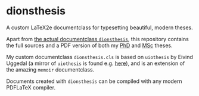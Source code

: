 # dionsthesis
A custom LaTeX2e documentclass for typesetting beautiful, modern theses.

Apart from [the actual documentclass `dionsthesis`](https://github.com/dionhaefner/dionsthesis/blob/master/dionsthesis.cls), this repository contains the full sources and a PDF version of both my [PhD](https://github.com/dionhaefner/dionsthesis/blob/master/phd-thesis) and [MSc](https://github.com/dionhaefner/dionsthesis/blob/master/msc-thesis) theses.

My custom documentclass `dionsthesis.cls` is based on `uiothesis` by Eivind Uggedal (a mirror of `uiothesis` is found e.g. [here](https://github.com/dergachev/uggedal-thesis)), and is an extension of the amazing `memoir` documentclass.

Documents created with `dionsthesis` can be compiled with any modern PDFLaTeX compiler.
